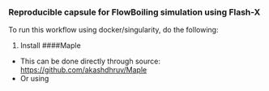### Reproducible capsule for FlowBoiling simulation using Flash-X

To run this workflow using docker/singularity, do the following:

1. Install ####Maple
  - This can be done directly through source: https://github.com/akashdhruv/Maple
  - Or using 
